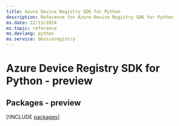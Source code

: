 ```yaml
---
title: Azure Device Registry SDK for Python
description: Reference for Azure Device Registry SDK for Python
ms.date: 12/13/2024
ms.topic: reference
ms.devlang: python
ms.service: deviceregistry
---
```

# Azure Device Registry SDK for Python - preview
## Packages - preview
[!INCLUDE [packages](device-registry-index.md)]